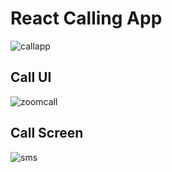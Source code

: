 # React Calling App 

![callapp](https://github.com/lokeshchoudharyprogrammer/zoom-clone-app/assets/112642820/f9c1eb10-ab3c-4427-a889-2e011e8b96e2)

## Call UI
![zoomcall](https://github.com/lokeshchoudharyprogrammer/zoom-clone-app/assets/112642820/56bce044-e835-46e6-8d0d-880436142943)
## Call Screen
![sms](https://github.com/lokeshchoudharyprogrammer/zoom-clone-app/assets/112642820/25718c69-cd27-42a0-9dab-b7efc5e1b113)
